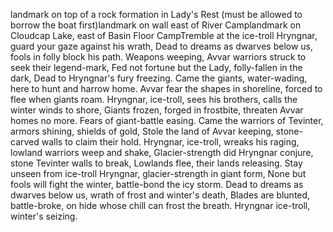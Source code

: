 landmark on top of a rock formation in Lady's Rest (must be allowed to borrow the boat first)landmark on wall east of River Camplandmark on Cloudcap Lake, east of Basin Floor CampTremble at the ice-troll Hryngnar, guard your gaze against his wrath,
Dead to dreams as dwarves below us, fools in folly block his path.
Weapons weeping, Avvar warriors struck to seek their legend-mark,
Fed not fortune but the Lady, folly-fallen in the dark,
Dead to Hryngnar's fury freezing.
Came the giants, water-wading, here to hunt and harrow home.
Avvar fear the shapes in shoreline, forced to flee when giants roam.
Hryngnar, ice-troll, sees his brothers, calls the winter winds to shore,
Giants frozen, forged in frostbite, threaten Avvar homes no more.
Fears of giant-battle easing.
Came the warriors of Tevinter, armors shining, shields of gold,
Stole the land of Avvar keeping, stone-carved walls to claim their hold.
Hryngnar, ice-troll, wreaks his raging, lowland warriors weep and shake,
Glacier-strength did Hryngnar conjure, stone Tevinter walls to break,
Lowlands flee, their lands releasing.
Stay unseen from ice-troll Hryngnar, glacier-strength in giant form,
None but fools will fight the winter, battle-bond the icy storm.
Dead to dreams as dwarves below us, wrath of frost and winter's death,
Blades are blunted, battle-broke, on hide whose chill can frost the breath.
Hryngnar ice-troll, winter's seizing.
